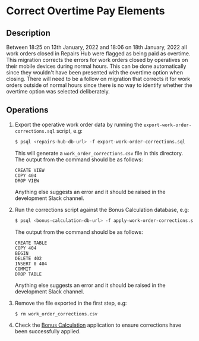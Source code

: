 # Correct Overtime Pay Elements

## Description

Between 18:25 on 13th January, 2022 and 18:06 on 18th January, 2022 all work orders closed in Repairs Hub were flagged as being paid as overtime. This migration corrects the errors for work orders closed by operatives on their mobile devices during normal hours. This can be done automatically since they wouldn't have been presented with the overtime option when closing. There will need to be a follow on migration that corrects it for work orders outside of normal hours since there is no way to identify whether the overtime option was selected deliberately.

## Operations

1.  Export the operative work order data by running the `export-work-order-corrections.sql` script, e.g:

    ``` sh
    $ psql <repairs-hub-db-url> -f export-work-order-corrections.sql
    ```

    This will generate a `work_order_corrections.csv` file in this directory. The output from the command should be as follows:

    ```
    CREATE VIEW
    COPY 404
    DROP VIEW
    ```

    Anything else suggests an error and it should be raised in the development Slack channel.

2.  Run the corrections script against the Bonus Calculation database, e.g:

    ``` sh
    $ psql <bonus-calculation-db-url> -f apply-work-order-corrections.sql
    ```

    The output from the command should be as follows:

    ```
    CREATE TABLE
    COPY 404
    BEGIN
    DELETE 402
    INSERT 0 404
    COMMIT
    DROP TABLE
    ```

    Anything else suggests an error and it should be raised in the development Slack channel.

3.  Remove the file exported in the first step, e.g:

    ``` sh
    $ rm work_order_corrections.csv
    ```

4.  Check the [Bonus Calculation][1] application to ensure corrections have been successfully applied.

[1]: https://dlo-bonus-scheme.hackney.gov.uk/manage/weeks
